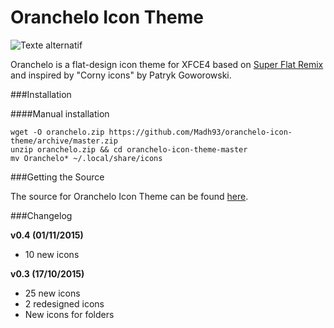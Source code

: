 Oranchelo Icon Theme
===============
![Texte alternatif](http://oi67.tinypic.com/hwgv2x.jpg "Oranchelo Icon Theme")

Oranchelo is a flat-design icon theme for XFCE4 based on [Super Flat Remix](https://github.com/daniruiz/Super-Flat-Remix) and inspired by "Corny icons" by Patryk Goworowski. 

###Installation

####Manual installation

    wget -O oranchelo.zip https://github.com/Madh93/oranchelo-icon-theme/archive/master.zip
    unzip oranchelo.zip && cd oranchelo-icon-theme-master
    mv Oranchelo* ~/.local/share/icons

###Getting the Source

The source for Oranchelo Icon Theme can be found [here](http://zayronxio.deviantart.com/art/Oranchelo-icons-beta-v0-4-567346368).

###Changelog

**v0.4 (01/11/2015)**

- 10 new icons

**v0.3 (17/10/2015)**

- 25 new icons
- 2 redesigned icons
- New icons for folders
